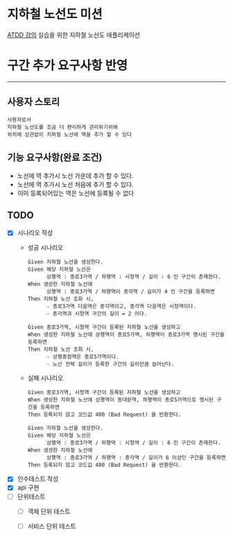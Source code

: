 # 지하철 노선도 미션
[ATDD 강의](https://edu.nextstep.camp/c/R89PYi5H) 실습을 위한 지하철 노선도 애플리케이션

# 구간 추가 요구사항 반영
***
## 사용자 스토리
````
사용자로서
지하철 노선도를 조금 더 편리하게 관리하기위해
위치에 상관없이 지하철 노선에 역을 추가 할 수 있다
````
## 기능 요구사항(완료 조건)
- 노선에 역 추가시 노선 가운데 추가 할 수 있다. 
- 노선에 역 추가시 노선 처음에 추가 할 수 있다.
- 이미 등록되어있는 역은 노선에 등록될 수 없다

## TODO
- [x] 시나리오 작성
  - 성공 시나리오
    ````
    Given 지하철 노선을 생성한다.
    Given 해당 지하철 노선은
          상행역 : 종로3가역 / 하행역 : 시청역 / 길이 : 6 인 구간이 존재한다.
    When 생성한 지하철 노선에 
          상행역 : 종로3가역 / 하행역이 종각역 / 길이가 4 인 구간을 등록하면
    Then 지하철 노선 조회 시,
          - 종로3가역 다음역은 종각역이고, 종각역 다음역은 시청역이다.
          - 종각역과 시청역 구간의 길이 = 2 이다.
    ````

    ````
    Given 종로3가역, 시청역 구간이 등록된 지하철 노선을 생성하고
    When 생성한 지하철 노선에 상행역이 종로5가역, 하행역이 종로3가역 명시된 구간을 등록하면
    Then 지하철 노선 조회 시,
          - 상행종점역은 종로5가역이다.
          - 노선 전체 길이가 등록한 구간의 길이만큼 늘어난다.
    ````
  - 실패 시나리오
    ````
    Given 종로3가역, 시청역 구간이 등록된 지하철 노선을 생성하고
    When 생성한 지하철 노선에 상행역이 동대문역, 하행역이 종로5가역으로 명시된 구간을 등록하면
    Then 등록되지 않고 코드값 400 (Bad Request) 을 반환한다.
    ````
    ````
    Given 지하철 노선을 생성한다.
    Given 해당 지하철 노선은
          상행역 : 종로3가역 / 하행역 : 시청역 / 길이 : 6 인 구간이 존재한다.
    When 생성한 지하철 노선에 
          상행역 : 종로3가역 / 하행역 : 종각역 / 길이가 6 이상인 구간을 등록하면
    Then 등록되지 않고 코드값 400 (Bad Request) 을 반환한다.
    ````
- [x] 인수테스트 작성
- [x] api 구현
- [ ] 단위테스트
  - [ ] 객체 단위 테스트
  - [ ] 서비스 단위 테스트

